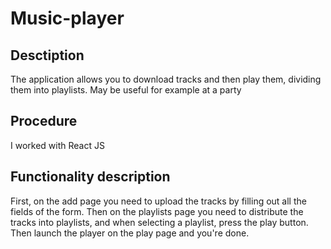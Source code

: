 # Music-player

## Desctiption

The application allows you to download tracks and then play them, dividing them into playlists. May be useful for example at a party

## Procedure

I worked with React JS

## Functionality description

First, on the add page you need to upload the tracks by filling out all the fields of the form. Then on the playlists page you need to distribute the tracks into playlists, and when selecting a playlist, press the play button. Then launch the player on the play page and you're done.
